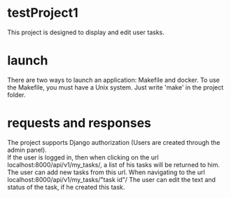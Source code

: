 # testProject1


This project is designed to display and edit user tasks.


# launch

There are two ways to launch an application:
Makefile and docker.
To use the Makefile, you must have a Unix system. Just write 'make' in the project folder.

# requests and responses

The project supports Django authorization (Users are created through the admin panel).  
If the user is logged in, then when clicking on the url localhost:8000/api/v1/my_tasks/, 
a list of his tasks will be returned to him. The user can add new tasks from this url.
When navigating to the url localhost:8000/api/v1/my_tasks/"task id"/ 
The user can edit the text and status of the task, if he created this task.
